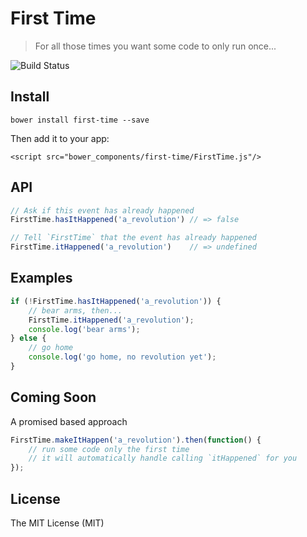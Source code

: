 # First Time

> For all those times you want some code to only run once...

![Build Status](https://api.travis-ci.org/pbojinov/first-time.svg?branch=master)

## Install

```
bower install first-time --save
```

Then add it to your app:

```
<script src="bower_components/first-time/FirstTime.js"/>
```

## API

``` javascript
// Ask if this event has already happened
FirstTime.hasItHappened('a_revolution') // => false
```

``` javascript
// Tell `FirstTime` that the event has already happened
FirstTime.itHappened('a_revolution')    // => undefined
```

## Examples

``` javascript
if (!FirstTime.hasItHappened('a_revolution')) {
	// bear arms, then...
	FirstTime.itHappened('a_revolution');
	console.log('bear arms');
} else {
	// go home
	console.log('go home, no revolution yet');
}
```

## Coming Soon

A promised based approach

``` javascript
FirstTime.makeItHappen('a_revolution').then(function() {
	// run some code only the first time
	// it will automatically handle calling `itHappened` for you
});
```

## License

The MIT License (MIT)
